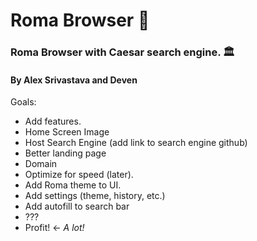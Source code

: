 # Roma Browser 🍅
### Roma Browser with Caesar search engine. 🏛
#### By Alex Srivastava and Deven

Goals:
- Add features.
- Home Screen Image
- Host Search Engine (add link to search engine github) 
- Better landing page 
- Domain 
- Optimize for speed (later). 
- Add Roma theme to UI.
- Add settings (theme, history, etc.)
- Add autofill to search bar
- ???
- Profit! <- *A lot!*

